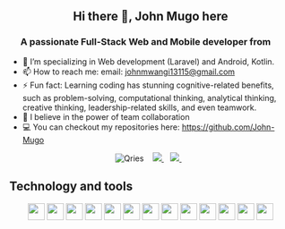 <h2 align="center"> Hi there 👋, John Mugo here</h2>
<h3 align="center">A passionate Full-Stack Web and Mobile developer from <img src="https://image.flaticon.com/icons/svg/630/630611.svg" width="14"/> </h3>

- 🔭 I’m specializing in Web development (Laravel) and Android, Kotlin.
- 📫 How to reach me: email: johnmwangi13115@gmail.com
- ⚡ Fun fact: Learning coding has stunning cognitive-related benefits, such as problem-solving, computational thinking, analytical thinking, creative thinking, leadership-related skills, and even teamwork.
- 💪 I believe in the power of team collaboration 
- 💻 You can checkout my repositories here: https://github.com/John-Mugo

<p align="center"
   <a href="https://www.linkedin.com/in/john-mugo-mwangi">
         <img alt="Qries" src="https://www.qries.com/images/banner_logo.png">
   </a>&nbsp;&nbsp;
   <a href="https://www.linkedin.com/in/john-mugo-mwangi/" target="_blank">
    <img src="https://img.shields.io/badge/linkedin-%230077B5.svg?&style=for-the-badge&logo=linkedin&logoColor=white" />
  </a>&nbsp;&nbsp;
  <a href="mailto:johnmwangi13115@gmail.com" target="_blank">
    <img src="https://img.shields.io/badge/Gmail-D14836?style=for-the-badge&logo=gmail&logoColor=white" />
  </a>&nbsp;&nbsp;
 </p>

## Technology and tools
<p align="center">
  <img src="https://img.shields.io/badge/Android-3DDC84?style=for-the-badge&logo=android&logoColor=white" height="30"/>
  <img src="https://img.shields.io/badge/Kotlin-0095D5?&style=for-the-badge&logo=kotlin&logoColor=white" height="30"/>
  <img src="https://img.shields.io/badge/Java-ED8B00?style=for-the-badge&logo=java&logoColor=white" height="30"/>
  <img src="https://img.shields.io/badge/firebase-ffca28?style=for-the-badge&logo=firebase&logoColor=white" height="30"/>
  <img src="https://img.shields.io/badge/Git-F05032?style=for-the-badge&logo=git&logoColor=white" height="30"/>
  <img src="https://img.shields.io/badge/Postman-FF6C37?style=for-the-badge&logo=Postman&logoColor=white" height="30"/>
  <img src="https://img.shields.io/badge/Vue.JS-3DDC84?style=for-the-badge&logo=vue.js&logoColor=white" height="30"/>
  <img src="https://img.shields.io/badge/Laravel-FF2D20?style=for-the-badge&logo=laravel&logoColor=white" height="30"/>
  <img src="https://img.shields.io/badge/Typescript-0084c2?style=for-the-badge&logo=typescript&logoColor=white" height="30"/>
  <img src="https://img.shields.io/badge/Nuxt.JS-00c274?style=for-the-badge&logo=nuxtdotjs&logoColor=white" height="30"/>
  <img src="https://img.shields.io/badge/Quasar-3db4eb?style=for-the-badge&logo=quasar&logoColor=white" height="30"/>
  <img src="https://img.shields.io/badge/Tailwind-3db4eb?style=for-the-badge&logo=tailwindcss&logoColor=white" height="30"/>
  <img src="https://img.shields.io/badge/Vuetify-005ac2?style=for-the-badge&logo=vuetify&logoColor=white" height="30"/>
</p>
